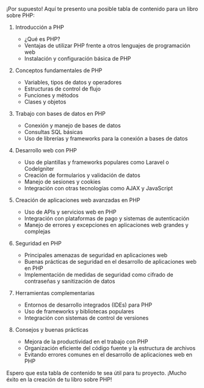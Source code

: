 ¡Por supuesto! Aquí te presento una posible tabla de contenido para un libro sobre PHP:

1. Introducción a PHP
   - ¿Qué es PHP?
   - Ventajas de utilizar PHP frente a otros lenguajes de programación web
   - Instalación y configuración básica de PHP

2. Conceptos fundamentales de PHP
   - Variables, tipos de datos y operadores
   - Estructuras de control de flujo
   - Funciones y métodos
   - Clases y objetos

3. Trabajo con bases de datos en PHP
   - Conexión y manejo de bases de datos
   - Consultas SQL básicas
   - Uso de librerías y frameworks para la conexión a bases de datos

4. Desarrollo web con PHP
   - Uso de plantillas y frameworks populares como Laravel o CodeIgniter
   - Creación de formularios y validación de datos
   - Manejo de sesiones y cookies
   - Integración con otras tecnologías como AJAX y JavaScript

5. Creación de aplicaciones web avanzadas en PHP
   - Uso de APIs y servicios web en PHP
   - Integración con plataformas de pago y sistemas de autenticación
   - Manejo de errores y excepciones en aplicaciones web grandes y complejas

6. Seguridad en PHP
   - Principales amenazas de seguridad en aplicaciones web
   - Buenas prácticas de seguridad en el desarrollo de aplicaciones web en PHP
   - Implementación de medidas de seguridad como cifrado de contraseñas y sanitización de datos

7. Herramientas complementarias
   - Entornos de desarrollo integrados (IDEs) para PHP
   - Uso de frameworks y bibliotecas populares
   - Integración con sistemas de control de versiones

8. Consejos y buenas prácticas
   - Mejora de la productividad en el trabajo con PHP
   - Organización eficiente del código fuente y la estructura de archivos
   - Evitando errores comunes en el desarrollo de aplicaciones web en PHP

Espero que esta tabla de contenido te sea útil para tu proyecto. ¡Mucho éxito en la creación de tu libro sobre PHP!